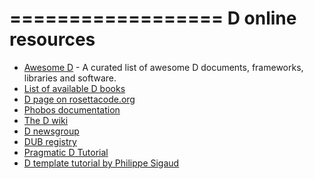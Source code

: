 ==================
D online resources
==================

- [Awesome D](https://github.com/zhaopuming/awesome-d) - A curated list of awesome D documents, frameworks, libraries and software.
- [List of available D books](http://wiki.dlang.org/Books)
- [D page on rosettacode.org](http://rosettacode.org/wiki/Category:D)
- [Phobos documentation](http://dlang.org/phobos/index.html)
- [The D wiki](http://wiki.dlang.org/)
- [D newsgroup](http://forum.dlang.org/)
- [DUB registry](http://code.dlang.org/)
- [Pragmatic D Tutorial](http://qznc.github.io/d-tut/index.html)
- [D template tutorial by Philippe Sigaud](https://github.com/PhilippeSigaud/D-templates-tutorial/raw/master/D-templates-tutorial.pdf)
